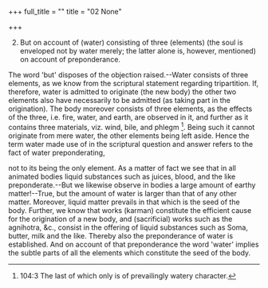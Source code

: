 +++
full_title = ""
title = "02 None"

+++


2. But on account of (water) consisting of three (elements) (the soul is enveloped not by water merely; the latter alone is, however, mentioned) on account of preponderance.

The word 'but' disposes of the objection raised.--Water consists of three elements, as we know from the scriptural statement regarding tripartition. If, therefore, water is admitted to originate (the new body) the other two elements also have necessarily to be admitted (as taking part in the origination). The body moreover consists of three elements, as the effects of the three, i.e. fire, water, and earth, are observed in it, and further as it contains three materials, viz. wind, bile, and phlegm [^fn_71]. Being such it cannot originate from mere water, the other elements being left aside. Hence the term water made use of in the scriptural question and answer refers to the fact of water preponderating,

[^fn_71]: 104:3 The last of which only is of prevailingly watery character.

not to its being the only element. As a matter of fact we see that in all animated bodies liquid substances such as juices, blood, and the like preponderate.--But we likewise observe in bodies a large amount of earthy matter!--True, but the amount of water is larger than that of any other matter. Moreover, liquid matter prevails in that which is the seed of the body. Further, we know that works (karman) constitute the efficient cause for the origination of a new body, and (sacrificial) works such as the agnihotra, &c., consist in the offering of liquid substances such as Soma, butter, milk and the like. Thereby also the preponderance of water is established. And on account of that preponderance the word 'water' implies the subtle parts of all the elements which constitute the seed of the body.


